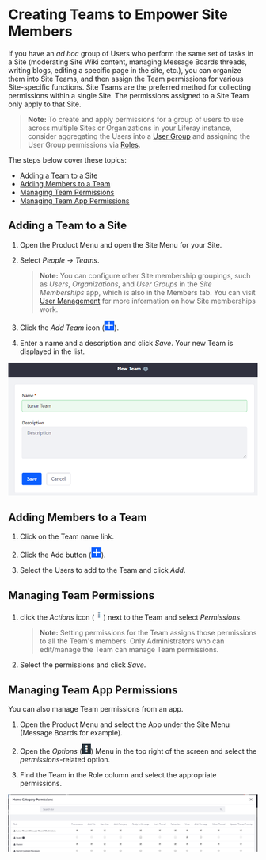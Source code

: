 # Creating Teams to Empower Site Members

If you have an *ad hoc* group of Users who perform the same set of tasks in a Site (moderating Site Wiki content, managing Message Boards threads, writing blogs, editing a specific page in the site, etc.), you can organize them into Site Teams, and then assign the Team permissions for various Site-specific functions. Site Teams are the preferred method for collecting permissions within a single Site. The permissions assigned to a Site Team only apply to that Site.

>**Note:** To create and apply permissions for a group of users to use across multiple Sites or Organizations in your Liferay instance, consider aggregating the Users into a [User Group](TODO) and assigning the User Group permissions via [Roles](TODO).

The steps below cover these topics:

- [Adding a Team to a Site](#adding-a-team-to-a-site)
- [Adding Members to a Team](#adding-members-to-a-team)
- [Managing Team Permissions](#managing-team-permissions)
- [Managing Team App Permissions](#managing-team-app-permissions)

## Adding a Team to a Site

1.  Open the Product Menu and open the Site Menu for your Site.

2.  Select *People* &rarr; *Teams*.

    >**Note:** You can configure other Site membership groupings, such as *Users*, *Organizations*, and *User Groups* in the *Site Memberships* app, which is also in the Members tab. You can visit [User Management](TODO) for more information on how Site memberships work.

3.  Click the *Add Team* icon (![Add Team](../../../images/icon-add.png)).

4.  Enter a name and a description and click *Save*. Your new Team is displayed in the list.

![Figure 1: Creating Teams within your site can foster teamwork and collaboration, as Team permissions enable Team members to access the same resources and perform the same types of tasks.](./images/creating-a-team.png)

## Adding Members to a Team

1.  Click on the Team name link.

2.  Click the Add button (![Add Button](../../../images/icon-add.png)).

3.  Select the Users to add to the Team and click *Add*.

## Managing Team Permissions

1.  click the *Actions* icon (![Actions](../../../images/icon-actions.png)) next to the Team and select *Permissions*. 

    >**Note:** Setting permissions for the Team assigns those permissions to all the Team's members. Only Administrators who can edit/manage the Team can manage Team permissions.

2.  Select the permissions and click *Save*.

## Managing Team App Permissions

You can also manage Team permissions from an app.

1.  Open the Product Menu and select the App under the Site Menu (Message Boards for example).

2.  Open the *Options* (![Options](../../../images/icon-options.png)) Menu in the top right of the screen and select the *permissions*-related option.

3.  Find the Team in the Role column and select the appropriate permissions.

![Figure 2: The Lunar Resort Message Board Moderators Site Team has unlimited permissions on the Message Boards application.](./images/site-team-permissions-message-boards.png)
